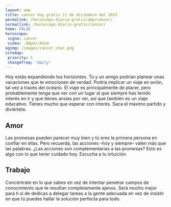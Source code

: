 ```yaml
---
layout: amp
title: cancer hoy gratis 11 de diciembre del 2023 
permalink: /horoscopo-diario-gratis/amp/cancer/
normallink: /horoscopo-diario-gratis/cancer/
home: FALSE
horoscopo:
 signo: cancer
 video: -DQpmrrAIeU
ogimg: /images/cancer_char.png
sitemap:
 priority: 1
 changefreq: 'daily'
---
```



Hoy estás expandiendo tus horizontes. Tú y un amigo podrían planear unas vacaciones que te emocionen de verdad. Podría implicar un viaje en avión, tal vez a través del océano. El viaje es principalmente de placer, pero probablemente tenga que ver con un lugar al que siempre has tenido interés en ir y que tienes ansias por ver, así que también es un viaje educativo. Tienes mucho que esperar con interés. Saca el máximo partido y diviértete.

## Amor

Las promesas pueden parecer muy bien y tú eres la primera persona en confiar en ellas. Pero recuerda, las acciones –hoy y siempre– valen más que las palabras. ¿Las acciones son complementarias a las promesas? Esto es algo con lo que tener cuidado hoy. Escucha a tu intuición.

## Trabajo

Concéntrate en lo que sabes en vez de intentar penetrar campos de conocimiento que te resultan completamente ajenos. Será mucho mejor para ti si de dedicas a delegar tareas a la gente adecuada en vez de insistir en que tú puedes hallar la solución perfecta para todo.